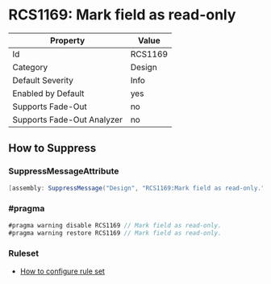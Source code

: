 # RCS1169: Mark field as read\-only

Property | Value
--- | ---
Id|RCS1169
Category|Design
Default Severity|Info
Enabled by Default|yes
Supports Fade\-Out|no
Supports Fade\-Out Analyzer|no

## How to Suppress

### SuppressMessageAttribute

```csharp
[assembly: SuppressMessage("Design", "RCS1169:Mark field as read-only.", Justification = "<Pending>")]
```

### \#pragma

```csharp
#pragma warning disable RCS1169 // Mark field as read-only.
#pragma warning restore RCS1169 // Mark field as read-only.
```

### Ruleset

* [How to configure rule set](../HowToConfigureAnalyzers.md)
